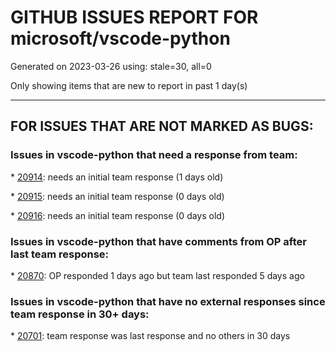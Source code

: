 
# GITHUB ISSUES REPORT FOR microsoft/vscode-python


Generated on 2023-03-26 using: stale=30, all=0


Only showing items that are new to report in past 1 day(s)


---

## FOR ISSUES THAT ARE NOT MARKED AS BUGS:


### Issues in vscode-python that need a response from team:


\* [20914](https://github.com/microsoft/vscode-python/issues/20914 "erro ao digitar <um codigo "): needs an initial team response (1 days old)

\* [20915](https://github.com/microsoft/vscode-python/issues/20915 "Cannot rename imports"): needs an initial team response (0 days old)

\* [20916](https://github.com/microsoft/vscode-python/issues/20916 "Tensorboard cannot be correctly closed after closing the window."): needs an initial team response (0 days old)

### Issues in vscode-python that have comments from OP after last team response:


\* [20870](https://github.com/microsoft/vscode-python/issues/20870 "Failed to start TensorBord, conda command not found"): OP responded 1 days ago but team last responded 5 days ago

### Issues in vscode-python that have no external responses since team response in 30+ days:


\* [20701](https://github.com/microsoft/vscode-python/issues/20701 "Python test framework"): team response was last response and no others in 30 days
